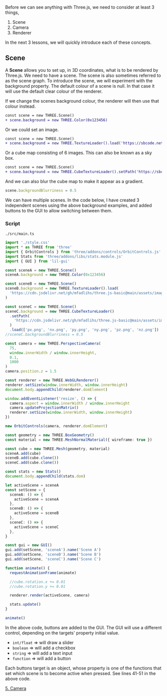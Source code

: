 Before we can see anything with Three.js, we need to consider at least 3 things,

1. Scene
2. Camera
3. Renderer

In the next 3 lessons, we will quickly introduce each of these concepts.

## Scene

A **Scene** allows you to set up, in 3D coordinates, what is to be rendered by Three.js.
We need to have a scene. The scene is also sometimes referred to as the scene graph.
To introduce the scene, we will experiment with the background property.
The default colour of a scene is null. In that case it will use the default clear colour of the renderer.

If we change the scenes background colour, the renderer will then use that colour instead.

```diff
const scene = new THREE.Scene()
+ scene.background = new THREE.Color(0x123456)
```

Or we could set an image.

```diff
const scene = new THREE.Scene()
+ scene.background = new THREE.TextureLoader().load('https://sbcode.net/img/grid.png')
```

Or a cube map consisting of 6 images. This can also be known as a sky box.

```diff
const scene = new THREE.Scene()
+ scene.background = new THREE.CubeTextureLoader().setPath('https://sbcode.net/img/').load(['px.png', 'nx.png', 'py.png', 'ny.png', 'pz.png', 'nz.png'])
```

And we can also blur the cube map to make it appear as a gradient.

```ts
scene.backgroundBlurriness = 0.5
```

We can have multiple scenes. In the code below, I have created 3 independent scenes using the above background examples, and added buttons to the GUI to allow switching between them.

### Script

`./src/main.ts`

```ts
import './style.css'
import * as THREE from 'three'
import { OrbitControls } from 'three/addons/controls/OrbitControls.js'
import Stats from 'three/addons/libs/stats.module.js'
import { GUI } from 'lil-gui'

const sceneA = new THREE.Scene()
sceneA.background = new THREE.Color(0x123456)

const sceneB = new THREE.Scene()
sceneB.background = new THREE.TextureLoader().load(
  'https://cdn.jsdelivr.net/gh/mfadlihs/three.js-basic@main/assets/images/grid.png'
)

const sceneC = new THREE.Scene()
sceneC.background = new THREE.CubeTextureLoader()
  .setPath(
    'https://cdn.jsdelivr.net/gh/mfadlihs/three.js-basic@main/assets/images/'
  )
  .load(['px.png', 'nx.png', 'py.png', 'ny.png', 'pz.png', 'nz.png'])
//sceneC.backgroundBlurriness = 0.5

const camera = new THREE.PerspectiveCamera(
  75,
  window.innerWidth / window.innerHeight,
  0.1,
  1000
)
camera.position.z = 1.5

const renderer = new THREE.WebGLRenderer()
renderer.setSize(window.innerWidth, window.innerHeight)
document.body.appendChild(renderer.domElement)

window.addEventListener('resize', () => {
  camera.aspect = window.innerWidth / window.innerHeight
  camera.updateProjectionMatrix()
  renderer.setSize(window.innerWidth, window.innerHeight)
})

new OrbitControls(camera, renderer.domElement)

const geometry = new THREE.BoxGeometry()
const material = new THREE.MeshNormalMaterial({ wireframe: true })

const cube = new THREE.Mesh(geometry, material)
sceneA.add(cube)
sceneB.add(cube.clone())
sceneC.add(cube.clone())

const stats = new Stats()
document.body.appendChild(stats.dom)

let activeScene = sceneA
const setScene = {
  sceneA: () => {
    activeScene = sceneA
  },
  sceneB: () => {
    activeScene = sceneB
  },
  sceneC: () => {
    activeScene = sceneC
  },
}

const gui = new GUI()
gui.add(setScene, 'sceneA').name('Scene A')
gui.add(setScene, 'sceneB').name('Scene B')
gui.add(setScene, 'sceneC').name('Scene C')

function animate() {
  requestAnimationFrame(animate)

  //cube.rotation.x += 0.01
  //cube.rotation.y += 0.01

  renderer.render(activeScene, camera)

  stats.update()
}

animate()
```

In the above code, buttons are added to the GUI. The GUI will use a different control, depending on the targets' property initial value.

- `int/float` ⇒ will draw a slider
- `boolean` ⇒ will add a checkbox
- `string` ⇒ will add a text input
- `function` ⇒ will add a button

Each buttons target is an object, whose property is one of the functions that set which scene is to become active when pressed. See lines 41-51 in the above code.

[5. Camera](camera.md)
